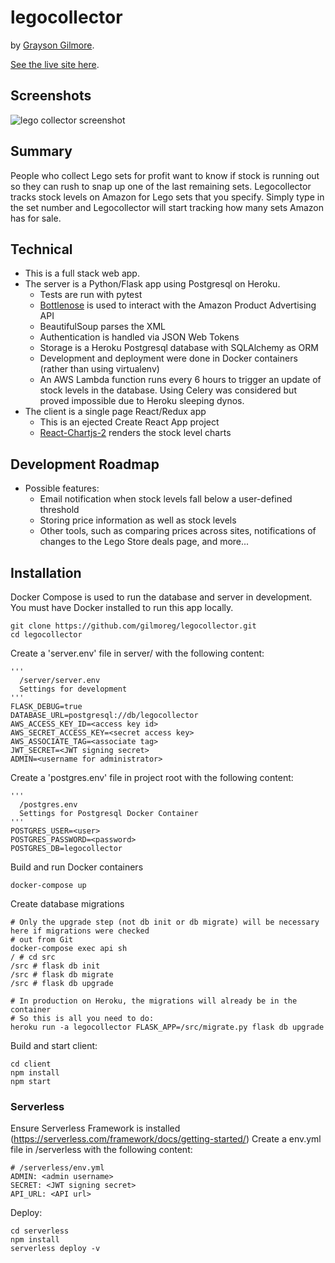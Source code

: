 # legocollector

by [Grayson Gilmore](https://github.com/gilmoreg/).

[See the live site here](http://gilmoreg.github.io/legocollector/).

## Screenshots
![lego collector screenshot](https://user-images.githubusercontent.com/18176333/32752876-a94dc512-c87f-11e7-857d-cbdc7c943bb7.png)

## Summary
People who collect Lego sets for profit want to know if stock is running out so they can rush to snap up one of the last remaining sets. Legocollector tracks stock levels on Amazon for Lego sets that you specify. Simply type in the set number and Legocollector will start tracking how many sets Amazon has for sale. 

## Technical
* This is a full stack web app.
* The server is a Python/Flask app using Postgresql on Heroku.
  * Tests are run with pytest
  * [Bottlenose](https://github.com/lionheart/bottlenose) is used to interact with the Amazon Product Advertising API
  * BeautifulSoup parses the XML
  * Authentication is handled via JSON Web Tokens
  * Storage is a Heroku Postgresql database with SQLAlchemy as ORM
  * Development and deployment were done in Docker containers (rather than using virtualenv)
  * An AWS Lambda function runs every 6 hours to trigger an update of stock levels in the database. Using Celery was considered but proved impossible due to Heroku sleeping dynos.
* The client is a single page React/Redux app
  * This is an ejected Create React App project
  * [React-Chartjs-2](https://github.com/jerairrest/react-chartjs-2) renders the stock level charts

## Development Roadmap
* Possible features:
  * Email notification when stock levels fall below a user-defined threshold
  * Storing price information as well as stock levels
  * Other tools, such as comparing prices across sites, notifications of changes to the Lego Store deals page, and more...

## Installation
Docker Compose is used to run the database and server in development. You must have Docker installed to run this app locally. 
```
git clone https://github.com/gilmoreg/legocollector.git
cd legocollector
```
Create a 'server.env' file in server/ with the following content:
```
'''
  /server/server.env
  Settings for development
'''
FLASK_DEBUG=true
DATABASE_URL=postgresql://db/legocollector
AWS_ACCESS_KEY_ID=<access key id>
AWS_SECRET_ACCESS_KEY=<secret access key>
AWS_ASSOCIATE_TAG=<associate tag>
JWT_SECRET=<JWT signing secret>
ADMIN=<username for administrator>
```
Create a 'postgres.env' file in project root with the following content:
```
'''
  /postgres.env
  Settings for Postgresql Docker Container
'''
POSTGRES_USER=<user>
POSTGRES_PASSWORD=<password>
POSTGRES_DB=legocollector
```

Build and run Docker containers
```
docker-compose up
```

Create database migrations
```
# Only the upgrade step (not db init or db migrate) will be necessary here if migrations were checked 
# out from Git
docker-compose exec api sh
/ # cd src
/src # flask db init
/src # flask db migrate
/src # flask db upgrade

# In production on Heroku, the migrations will already be in the container
# So this is all you need to do:
heroku run -a legocollector FLASK_APP=/src/migrate.py flask db upgrade
```

Build and start client:
```
cd client
npm install
npm start
```

### Serverless
Ensure Serverless Framework is installed (https://serverless.com/framework/docs/getting-started/)
Create a env.yml file in /serverless with the following content:
```
# /serverless/env.yml
ADMIN: <admin username>
SECRET: <JWT signing secret>
API_URL: <API url>
```
Deploy:
```
cd serverless
npm install
serverless deploy -v
```